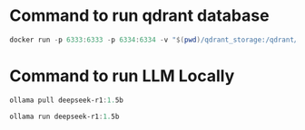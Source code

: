 # Command to run qdrant database
```powershell
docker run -p 6333:6333 -p 6334:6334 -v "$(pwd)/qdrant_storage:/qdrant/storage:z" qdrant/qdrant
```

# Command to run LLM Locally
```powershell
ollama pull deepseek-r1:1.5b
```

```powershell
ollama run deepseek-r1:1.5b
```